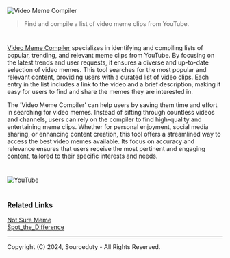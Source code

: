 ![Video Meme Compiler](https://github.com/sourceduty/Video_Meme_Compiler/assets/123030236/0721180e-c8d9-4689-9ca6-5b88d2f3087b)

> Find and compile a list of video meme clips from YouTube.

#

[Video Meme Compiler](https://chatgpt.com/g/g-NuNFDGDZc-video-meme-compiler) specializes in identifying and compiling lists of popular, trending, and relevant meme clips from YouTube. By focusing on the latest trends and user requests, it ensures a diverse and up-to-date selection of video memes. This tool searches for the most popular and relevant content, providing users with a curated list of video clips. Each entry in the list includes a link to the video and a brief description, making it easy for users to find and share the memes they are interested in.

The 'Video Meme Compiler' can help users by saving them time and effort in searching for video memes. Instead of sifting through countless videos and channels, users can rely on the compiler to find high-quality and entertaining meme clips. Whether for personal enjoyment, social media sharing, or enhancing content creation, this tool offers a streamlined way to access the best video memes available. Its focus on accuracy and relevance ensures that users receive the most pertinent and engaging content, tailored to their specific interests and needs.

#

![YouTube](https://github.com/user-attachments/assets/ea6b82e3-ee7f-41c0-9ca4-e9df3a5daf27)

#
### Related Links

[Not Sure Meme](https://github.com/sourceduty/Not_Sure_Meme)
<br>
[Spot_the_Difference](https://github.com/sourceduty/Spot_the_Difference)

***
Copyright (C) 2024, Sourceduty - All Rights Reserved.
